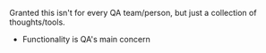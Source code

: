 Granted this isn't for every QA team/person, but just a collection of thoughts/tools.

- Functionality is QA's main concern
